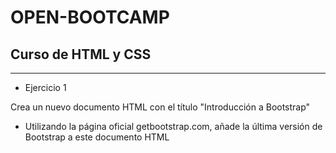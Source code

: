 # OPEN-BOOTCAMP

## Curso de HTML y CSS
***

- Ejercicio 1

Crea un nuevo documento HTML con el título "Introducción a Bootstrap"

* Utilizando la página oficial getbootstrap.com, añade la última versión de Bootstrap a este documento HTML